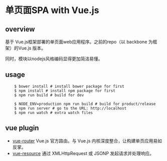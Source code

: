 
# 单页面SPA with Vue.js

## overview

基于 Vue.js框架部署的单页面web应用程序。之前的repo（以 backbone 为框架）的Vue.js 版本。

同时，模块以nodejs风格编码显得更加简洁易懂。

## usage

```
	$ bower install # install bower package for first
	$ npm install # install npm package for first
	$ npm run build # build for dev

	$ NODE_ENV=production npm run build # build for product/release
	$ npm run server # go to the URL: http://localhost
	$ npm run watch # extra watch files
```

## vue plugin

- [vue-router](https://github.com/vuejs/vue-router) Vue.js 官方路由。与 Vue.js 内核深度整合，让构建单页应用易如反掌。
- [vue-resource](https://github.com/vuejs/vue-resource) 通过 XMLHttpRequest 或 JSONP 发起请求并处理响应。
